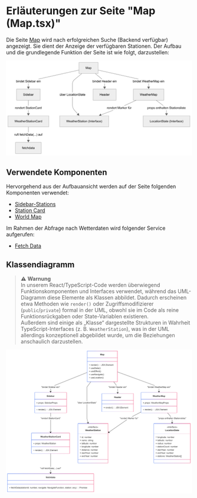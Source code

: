 # Erläuterungen zur Seite "Map (Map.tsx)"
Die Seite [Map](../src/pages/map.tsx) wird nach erfolgreichen Suche (Backend verfügbar) angezeigt. Sie dient der Anzeige der verfügbaren Stationen. Der Aufbau und die grundlegende Funktion der Seite ist wie folgt, darzustellen:

![Overview](../doc/img/Map_Overview.png)

## Verwendete Komponenten
Hervorgehend aus der Aufbauansicht werden auf der Seite folgenden Komponenten verwendet:

- [Sidebar-Stations](../src/components/sidebar_stations.tsx)
- [Station Card](../src/components/stationcard.tsx)
- [World Map](../src/components/worldmap.tsx)

Im Rahmen der Abfrage nach Wetterdaten wird folgender Service aufgerufen: 
- [Fetch Data](../src/services/fetchdata.tsx)

## Klassendiagramm

> ⚠ **Warnung**  
> In unserem React/TypeScript-Code werden überwiegend Funktionskomponenten und Interfaces verwendet, während das UML-Diagramm diese Elemente als Klassen abbildet. Dadurch erscheinen etwa Methoden wie `render()` oder Zugriffsmodifizierer (`public`/`private`) formal in der UML, obwohl sie im Code als reine Funktionsrückgaben oder State-Variablen existieren.  
> Außerdem sind einige als „Klasse“ dargestellte Strukturen in Wahrheit TypeScript-Interfaces (z. B. `WeatherStation`), was in der UML allerdings konzeptionell abgebildet wurde, um die Beziehungen anschaulich darzustellen.

![Detail](../doc/img/Map_Detailed.png)